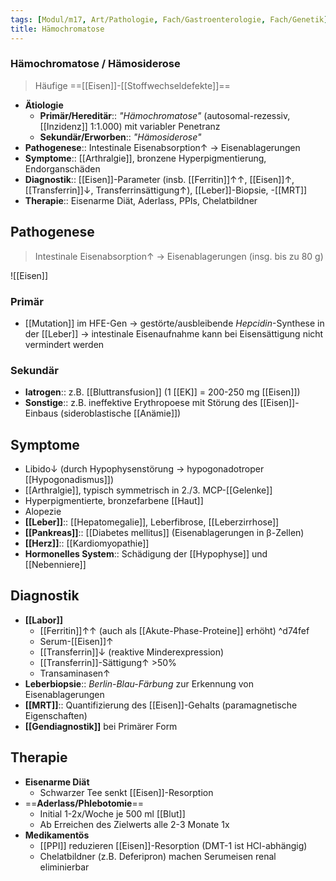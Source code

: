 ```yaml
---
tags: [Modul/m17, Art/Pathologie, Fach/Gastroenterologie, Fach/Genetik]
title: Hämochromatose
---
```

### Hämochromatose / Hämosiderose 
> Häufige ==[[Eisen]]-[[Stoffwechseldefekte]]==
- **Ätiologie**
	- **Primär/Hereditär**:: *"Hämochromatose"* (autosomal-rezessiv, [[Inzidenz]] 1:1.000) mit variabler Penetranz
	- **Sekundär/Erworben**:: *"Hämosiderose"*
- **Pathogenese**:: Intestinale Eisenabsorption↑ → Eisenablagerungen
- **Symptome**:: [[Arthralgie]], bronzene Hyperpigmentierung, Endorganschäden
- **Diagnostik**:: [[Eisen]]-Parameter (insb. [[Ferritin]]↑↑, [[Eisen]]↑, [[Transferrin]]↓, Transferrinsättigung↑), [[Leber]]-Biopsie, -[[MRT]]
- **Therapie**:: Eisenarme Diät, Aderlass, PPIs, Chelatbildner

## Pathogenese
> Intestinale Eisenabsorption↑ → Eisenablagerungen (insg. bis zu 80 g)

![[Eisen]]
### Primär
- [[Mutation]] im HFE-Gen → gestörte/ausbleibende *Hepcidin*-Synthese in der [[Leber]] → intestinale Eisenaufnahme kann bei Eisensättigung nicht vermindert werden
### Sekundär
- **Iatrogen**:: z.B. [[Bluttransfusion]] (1 [[EK]] = 200-250 mg [[Eisen]])
- **Sonstige**:: z.B. ineffektive Erythropoese mit Störung des [[Eisen]]-Einbaus (sideroblastische [[Anämie]])

## Symptome
- Libido↓ (durch Hypophysenstörung →  hypogonadotroper [[Hypogonadismus]])
- [[Arthralgie]], typisch symmetrisch in 2./3. MCP-[[Gelenke]]
- Hyperpigmentierte, bronzefarbene [[Haut]]
- Alopezie
- **[[Leber]]**:: [[Hepatomegalie]], Leberfibrose, [[Leberzirrhose]]
- **[[Pankreas]]**:: [[Diabetes mellitus]] (Eisenablagerungen in β-Zellen)
- **[[Herz]]**:: [[Kardiomyopathie]]
- **Hormonelles System**:: Schädigung der [[Hypophyse]] und [[Nebenniere]]
## Diagnostik
- **[[Labor]]**
	- [[Ferritin]]↑↑ (auch als [[Akute-Phase-Proteine]] erhöht) ^d74fef
	- Serum-[[Eisen]]↑
	- [[Transferrin]]↓ (reaktive Minderexpression)
	- [[Transferrin]]-Sättigung↑ >50%
	- Transaminasen↑ 
- **Leberbiopsie**:: *Berlin-Blau-Färbung* zur Erkennung von Eisenablagerungen
- **[[MRT]]**:: Quantifizierung des [[Eisen]]-Gehalts (paramagnetische Eigenschaften)
- **[[Gendiagnostik]]** bei Primärer Form
## Therapie
- **Eisenarme Diät**
	- Schwarzer Tee senkt [[Eisen]]-Resorption
- ==**Aderlass/Phlebotomie**==
	- Initial 1-2x/Woche je 500 ml [[Blut]]
	- Ab Erreichen des Zielwerts alle 2-3 Monate 1x
- **Medikamentös**
	- [[PPI]] reduzieren [[Eisen]]-Resorption (DMT-1 ist HCl-abhängig)
	- Chelatbildner (z.B. Deferipron) machen Serumeisen renal eliminierbar